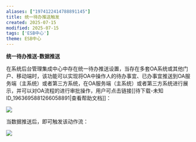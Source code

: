 ```yaml
---
aliases: ["1974122414788891145"]
title: 统一待办推送触发
created: 2025-07-15
modified: 2025-07-15
tags: ['ESB中心']
theme: ESB中心
---
```


**统一待办推送-数据推送**

在系统后台管理集成中心中存在统一待办推送设置，当存在多套OA系统或其他门户、移动端时，该功能可以实现将OA中操作人的待办事宜、已办事宜推送到OA服务端（主系统）或者第三方系统，在OA服务端（主系统）或者第三方系统进行展示，并可以对OA流程的进行审批操作，用户可点击链接[[待下载-未知ID_1963695881266058891|查看帮助文档]]：

![](d4a7e7e3d07a10f31192e2fca3da5c9b.jpg)

当数据推送后，即可触发该动作流：

![](fd953b54b61e3c12d7ae0023d80bcb86.jpg)
